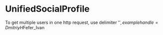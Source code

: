 # UnifiedSocialProfile

To get multiple users in one http request, use delimiter '$', example handle=DmitriyH$Fefer_Ivan


